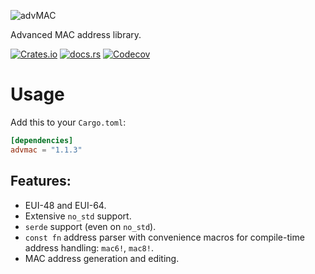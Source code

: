 ![advMAC](https://raw.githubusercontent.com/GamePad64/advmac/main/logo.svg)

Advanced MAC address library.

[![Crates.io](https://img.shields.io/crates/v/advmac?style=flat-square)](https://crates.io/crates/advmac)
[![docs.rs](https://img.shields.io/docsrs/advmac?style=flat-square)](https://docs.rs/advmac/latest)
[![Codecov](https://img.shields.io/codecov/c/gh/GamePad64/advmac?logo=codecov&style=flat-square)](https://codecov.io/gh/GamePad64/advmac)

# Usage
Add this to your `Cargo.toml`:

```toml
[dependencies]
advmac = "1.1.3"
```

## Features:
- EUI-48 and EUI-64.
- Extensive `no_std` support.
- `serde` support (even on `no_std`).
- `const fn` address parser with convenience macros for compile-time address handling: `mac6!`, `mac8!`.
- MAC address generation and editing.
